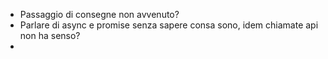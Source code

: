 - Passaggio di consegne non avvenuto?
- Parlare di async e promise senza sapere consa sono, idem chiamate api non ha senso?
- 
